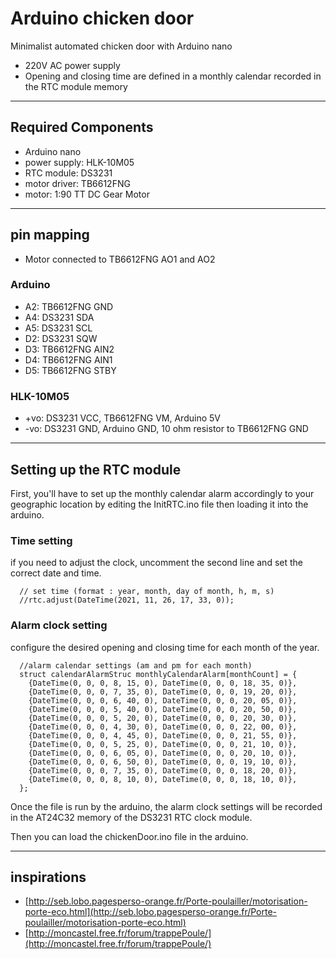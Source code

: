 # Arduino chicken door

Minimalist automated chicken door with Arduino nano

- 220V AC power supply
- Opening and closing time are defined in a monthly calendar recorded in the RTC module memory

---

## Required Components

- Arduino nano
- power supply: HLK-10M05
- RTC module: DS3231
- motor driver: TB6612FNG
- motor: 1:90 TT DC Gear Motor

---

## pin mapping

- Motor connected to TB6612FNG AO1 and AO2

### Arduino

- A2: TB6612FNG GND
- A4: DS3231 SDA
- A5: DS3231 SCL
- D2: DS3231 SQW
- D3: TB6612FNG AIN2
- D4: TB6612FNG AIN1
- D5: TB6612FNG STBY

### HLK-10M05

- +vo: DS3231 VCC, TB6612FNG VM, Arduino 5V
- -vo: DS3231 GND, Arduino GND, 10 ohm resistor to TB6612FNG GND

---

## Setting up the RTC module

First, you'll have to set up the monthly calendar alarm accordingly to your geographic location by editing the InitRTC.ino file then loading it into the arduino.

### Time setting

if you need to adjust the clock, uncomment the second line and set the correct date and time.

```
  // set time (format : year, month, day of month, h, m, s)
  //rtc.adjust(DateTime(2021, 11, 26, 17, 33, 0));
```

### Alarm clock setting

configure the desired opening and closing time for each month of the year.

```
  //alarm calendar settings (am and pm for each month)
  struct calendarAlarmStruc monthlyCalendarAlarm[monthCount] = {
    {DateTime(0, 0, 0, 8, 15, 0), DateTime(0, 0, 0, 18, 35, 0)},
    {DateTime(0, 0, 0, 7, 35, 0), DateTime(0, 0, 0, 19, 20, 0)},
    {DateTime(0, 0, 0, 6, 40, 0), DateTime(0, 0, 0, 20, 05, 0)},
    {DateTime(0, 0, 0, 5, 40, 0), DateTime(0, 0, 0, 20, 50, 0)},
    {DateTime(0, 0, 0, 5, 20, 0), DateTime(0, 0, 0, 20, 30, 0)},
    {DateTime(0, 0, 0, 4, 30, 0), DateTime(0, 0, 0, 22, 00, 0)},
    {DateTime(0, 0, 0, 4, 45, 0), DateTime(0, 0, 0, 21, 55, 0)},
    {DateTime(0, 0, 0, 5, 25, 0), DateTime(0, 0, 0, 21, 10, 0)},
    {DateTime(0, 0, 0, 6, 05, 0), DateTime(0, 0, 0, 20, 10, 0)},
    {DateTime(0, 0, 0, 6, 50, 0), DateTime(0, 0, 0, 19, 10, 0)},
    {DateTime(0, 0, 0, 7, 35, 0), DateTime(0, 0, 0, 18, 20, 0)},
    {DateTime(0, 0, 0, 8, 10, 0), DateTime(0, 0, 0, 18, 10, 0)},
  };
```

Once the file is run by the arduino, the alarm clock settings will be recorded in the AT24C32 memory of the DS3231 RTC clock module.

Then you can load the chickenDoor.ino file in the arduino.

---

## inspirations

- [http://seb.lobo.pagesperso-orange.fr/Porte-poulailler/motorisation-porte-eco.html](http://seb.lobo.pagesperso-orange.fr/Porte-poulailler/motorisation-porte-eco.html)
- [http://moncastel.free.fr/forum/trappePoule/](http://moncastel.free.fr/forum/trappePoule/)
